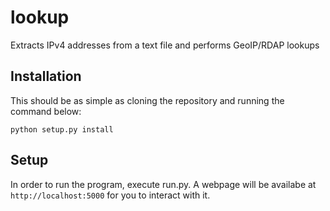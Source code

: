 # lookup
Extracts IPv4 addresses from a text file and performs GeoIP/RDAP lookups

## Installation
This should be as simple as cloning the repository and running the command below:
```
python setup.py install
```

## Setup
In order to run the program, execute run.py. A webpage will be availabe at `http://localhost:5000` for you to interact with it.